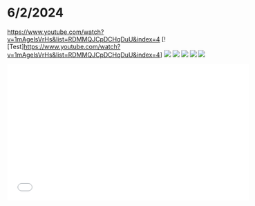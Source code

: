 # 6/2/2024

<https://www.youtube.com/watch?v=1mAgelsVrHs&list=RDMMQJCpDCHqDuU&index=4>
[![Test]<https://www.youtube.com/watch?v=1mAgelsVrHs&list=RDMMQJCpDCHqDuU&index=4>]
[![](https://markdown-videos-api.jorgenkh.no/youtube/1mAgelsVrHs)](https://youtu.be/1mAgelsVrHs)
[![](https://markdown-videos-api.jorgenkh.no/youtube/1mAgelsVrHs&list=RDMMQJCpDCHqDuU)](https://youtu.be/io3iHmccnxaf4rVC)
[![](https://markdown-videos-api.jorgenkh.no/youtube/daqfr6DJsGc)](https://www.youtube.com/watch?v=daqfr6DJsGc&list=RDMMQJCpDCHqDuU&index=5)
[![](https://markdown-videos-api.jorgenkh.no/youtube/1mAgelsVrHs&list=RDMMQJCpDCHqDuU)](https://youtu.be/daqfr6DJsGc)
[![](https://markdown-videos-api.jorgenkh.no/youtube/dQw4w9WgXcQ)](https://youtu.be/dQw4w9WgXcQ)

<center>
 <iframe width="560" 
         height="315" 
         src="YOUTUBE_LINK" 
         title="YouTube video player" 
         frameborder="0" 
         allow="accelerometer; autoplay; clipboard-write; encrypted-media; gyroscope; picture-in-picture" 
         allowfullscreen>
 </iframe>
</center>